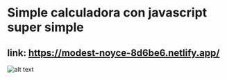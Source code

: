 # Simple calculadora con javascript super simple

## link: https://modest-noyce-8d6be6.netlify.app/

![alt text](https://i.imgur.com/oNjYVRD.jpg)